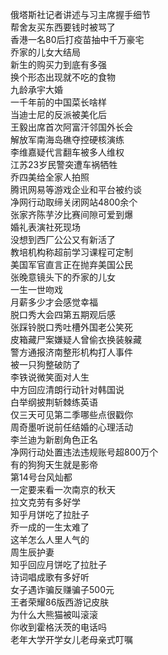 俄塔斯社记者讲述与习主席握手细节  
帮舍友买东西要钱时被骂了  
香港一名80后打疫苗抽中千万豪宅  
乔家的儿女大结局  
新生的购买力到底有多强  
换个形态出现就不吃的食物  
九龄承宇大婚  
一千年前的中国菜长啥样  
当迪士尼的反派被美化后  
王毅出席首次阿富汗邻国外长会  
解放军南海岛礁夺控硬核演练  
李维嘉疑代言翻车被多人维权  
江苏23岁民警突遭车祸牺牲  
乔四美给全家人拍照  
腾讯网易等游戏企业和平台被约谈  
净网行动取缔关闭网站4800余个  
张家齐陈芋汐比赛间隙可爱到爆  
婚礼表演社死现场  
没想到西厂公公又有新活了  
教培机构称超前学习课程可定制  
美国军官直言正在抛弃美国公民  
张晚意镜头下的乔家的儿女  
一生一世吻戏  
月薪多少才会感觉幸福  
脱口秀大会四第五期观后感  
张踩铃脱口秀吐槽外国老公笑死  
皮箱藏尸案嫌疑人曾偷衣换装躲藏  
警方通报济南整形机构打人事件  
被一只狗整破防了  
李铁说微笑面对人生  
中方回应清朗行动针对韩国说  
白举纲披荆斩棘练英语  
仅三天可见第二季哪些点很戳你  
周奇墨听说前任结婚的心理活动  
李兰迪为新剧角色正名  
净网行动处置违法违规账号超800万个  
有的狗狗天生就是影帝  
第14号台风灿都  
一定要来看一次南京的秋天  
拉文克劳有多好学  
知乎月饼吃了拉肚子  
乔一成的一生太难了  
这羊怎么人里人气的  
周生辰护妻  
知乎回应月饼吃了拉肚子  
诗词唱成歌有多好听  
女子遇诈骗反赚骗子500元  
王者荣耀86版西游记皮肤  
为什么大熊猫被叫滚滚  
你收到霍格沃茨的电话吗  
老年大学开学女儿老母亲式叮嘱  
